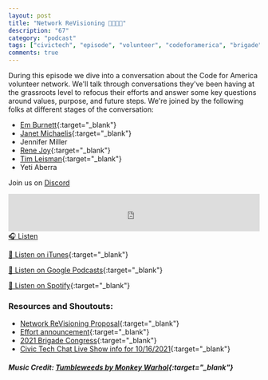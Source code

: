 ```yaml
---
layout: post
title: "Network ReVisioning 👩‍💻🇺🇸"
description: "67"
category: "podcast"
tags: ["civictech", "episode", "volunteer", "codeforamerica", "brigade", "introspection"]
comments: true
---
```


During this episode we dive into a conversation about the Code for America volunteer network. We'll talk through conversations they've been having at the grassroots level to refocus their efforts and answer some key questions around values, purpose, and future steps. We're joined by the following folks at different stages of the conversation:
- [Em Burnett](https://twitter.com/elburnett){:target="_blank"}
- [Janet Michaelis](https://twitter.com/jgmichaelis){:target="_blank"}
- Jennifer Miller
- [Rene Joy](https://twitter.com/renejoywrites){:target="_blank"}
- [Tim Leisman](https://twitter.com/TimLeisman){:target="_blank"}
- Yeti Aberra

Join us on [Discord](https://discord.gg/hECzBJh)

<iframe width="100%" height="75" scrolling="no" frameborder="no" allow="autoplay" src="https://w.soundcloud.com/player/?url=https%3A//api.soundcloud.com/tracks/1141513126%3Fsecret_token%3Ds-GC6OHVGqw08&color=%23ff5500&auto_play=false&hide_related=false&show_comments=true&show_user=true&show_reposts=false&show_teaser=true&visual=true"></iframe>
<a href="https://soundcloud.com/user-227289754/67-network-revisioning/" target="_blank">🎧 Listen</a>

[📱 Listen on iTunes](https://itunes.apple.com/us/podcast/civic-tech-chat/id1350640468?mt=2){:target="_blank"}

[📱 Listen on Google Podcasts](https://podcasts.google.com/feed/aHR0cDovL2ZlZWRzLnNvdW5kY2xvdWQuY29tL3VzZXJzL3NvdW5kY2xvdWQ6dXNlcnM6Mzg4NTYyNjc2L3NvdW5kcy5yc3M?sa=X&ved=2ahUKEwjTu5ay5bHwAhUbUc0KHXJEA1UQ9sEGegQIARAC){:target="_blank"}

[📱 Listen on Spotify](https://open.spotify.com/show/1kbwPAi4thGOU43xFkehgT){:target="_blank"}

### Resources and Shoutouts:
- [Network ReVisioning Proposal](https://cfa-network.gitbook.io/network-revisioning/){:target="_blank"}
- [Effort announcement](https://discourse.codeforamerica.org/t/announcing-the-network-revisioning-project/1058){:target="_blank"}
- [2021 Brigade Congress](https://cfa.osp.cat/conferences/congress/f/43/){:target="_blank"}
- [Civic Tech Chat Live Show info for 10/16/2021](https://cfa.osp.cat/conferences/congress/f/52/meetings/60){:target="_blank"}

##### Music Credit: [Tumbleweeds by Monkey Warhol](http://freemusicarchive.org/music/Monkey_Warhol/Lonely_Hearts_Challenge/Monkey_Warhol_-_Tumbleweeds){:target="_blank"}

